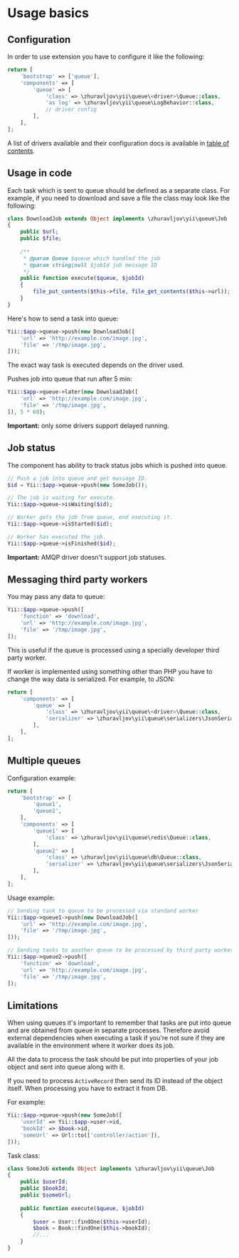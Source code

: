 Usage basics
============


Configuration
-------------

In order to use extension you have to configure it like the following:

```php
return [
    'bootstrap' => ['queue'],
    'components' => [
        'queue' => [
            'class' => \zhuravljov\yii\queue\<driver>\Queue::class,
            'as log' => \zhuravljov\yii\queue\LogBehavior::class,
            // driver config
        ],
    ],
];
```

A list of drivers available and their configuration docs is available in [table of contents](README.md).


Usage in code
-------------

Each task which is sent to queue should be defined as a separate class.
For example, if you need to download and save a file the class may look like the following:

```php
class DownloadJob extends Object implements \zhuravljov\yii\queue\Job
{
    public $url;
    public $file;
    
    /**
     * @param Queue $queue which handled the job
     * @param string|null $jobId job message ID
     */
    public function execute($queue, $jobId)
    {
        file_put_contents($this->file, file_get_contents($this->url));
    }
}
```

Here's how to send a task into queue:

```php
Yii::$app->queue->push(new DownloadJob([
    'url' => 'http://example.com/image.jpg',
    'file' => '/tmp/image.jpg',
]));
```

The exact way task is executed depends on the driver used.

Pushes job into queue that run after 5 min:

```php
Yii::$app->queue->later(new DownloadJob([
    'url' => 'http://example.com/image.jpg',
    'file' => '/tmp/image.jpg',
]), 5 * 60);
```

**Important:** only some drivers support delayed running.


Job status
----------

The component has ability to track status jobs which is pushed into queue.

```php
// Push a job into queue and get massage ID.
$id = Yii::$app->queue->push(new SomeJob());

// The job is waiting for execute. 
Yii::$app->queue->isWaiting($id);

// Worker gets the job from queue, end executing it.
Yii::$app->queue->isStarted($id);

// Worker has executed the job. 
Yii::$app->queue->isFinished($id);
 ```

**Important:** AMQP driver doesn't support job statuses.


Messaging third party workers
-----------------------------

You may pass any data to queue:

```php
Yii::$app->queue->push([
    'function' => 'download',
    'url' => 'http://example.com/image.jpg',
    'file' => '/tmp/image.jpg',
]);
```

This is useful if the queue is processed using a specially developer third party worker.

If worker is implemented using something other than PHP you have to change the way data is serialized. For example,
to JSON:

```php
return [
    'components' => [
        'queue' => [
            'class' => \zhuravljov\yii\queue\<driver>\Queue::class,
            'serializer' => \zhuravljov\yii\queue\serializers\JsonSerializer::class,
        ],
    ],
];
```


Multiple queues
---------------

Configuration example:

```php
return [
    'bootstrap' => [
        'queue1',
        'queue2',
    ],
    'components' => [
        'queue1' => [
            'class' => \zhuravljov\yii\queue\redis\Queue::class,
        ],
        'queue2' => [
            'class' => \zhuravljov\yii\queue\db\Queue::class,
            'serializer' => \zhuravljov\yii\queue\serializers\JsonSerializer::class,
        ],
    ],
];
```

Usage example:

```php
// Sending task to queue to be processed via standard worker
Yii::$app->queue1->push(new DownloadJob([
    'url' => 'http://example.com/image.jpg',
    'file' => '/tmp/image.jpg',
]));

// Sending tasks to another queue to be processed by third party worker
Yii::$app->queue2->push([
    'function' => 'download',
    'url' => 'http://example.com/image.jpg',
    'file' => '/tmp/image.jpg',
]);
```


Limitations
-----------

When using queues it's important to remember that tasks are put into queue and are obtained from queue in separate
processes. Therefore avoid external dependencies when executing a task if you're not sure if they are available in
the environment where it worker does its job.

All the data to process the task should be put into properties of your job object and sent into queue along with it.

If you need to process `ActiveRecord` then send its ID instead of the object itself. When processing you have to extract
it from DB.

For example:

```php
Yii::$app->queue->push(new SomeJob([
    'userId' => Yii::$app->user->id,
    'bookId' => $book->id,
    'someUrl' => Url::to(['controller/action']),
]));
```

Task class:

```php
class SomeJob extends Object implements \zhuravljov\yii\queue\Job
{
    public $userId;
    public $bookId;
    public $someUrl;
    
    public function execute($queue, $jobId)
    {
        $user = User::findOne($this->userId);
        $book = Book::findOne($this->bookId);
        //...
    }
}
```
